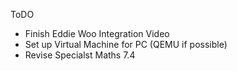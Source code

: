 ToDO
- Finish Eddie Woo Integration Video
- Set up Virtual Machine for PC (QEMU if possible)
- Revise Specialst Maths 7.4
